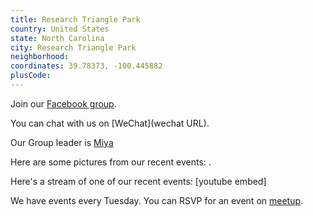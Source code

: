 ```yaml
---
title: Research Triangle Park
country: United States
state: North Carolina
city: Research Triangle Park
neighborhood: 
coordinates: 39.78373, -100.445882
plusCode:
---
```

Join our [Facebook group](https://www.facebook.com/groups/free.code.camp.rtp).

You can chat with us on [WeChat](wechat URL).

Our Group leader is [Miya](freecodecamp.org/miya)

Here are some pictures from our recent events:
![]().

Here's a stream of one of our recent events:
[youtube embed]

We have events every Tuesday. You can RSVP for an event on [meetup](meetupurl).
